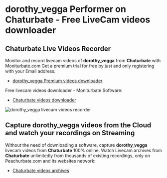 # dorothy_vegga Performer on Chaturbate - Free LiveCam videos downloader

## Chaturbate Live Videos Recorder

Monitor and record livecam videos of **dorothy_vegga** from **Chaturbate** with Moniturbate.com
Get a premium trial for free by just and only registering with your Email address:
* [dorothy_vegga Premium videos downloader](https://moniturbate.com/request-demo-licence-key.html)

Free livecam videos downloader - Moniturbate Software:
* [Chaturbate videos downloader](https://moniturbate.com/moniturbate-download-software.html)

![dorothy_vegga livecam videos recorder](https://peachurnet.com/templates/moniturbate-software.png)


## Capture dorothy_vegga videos from the Cloud and watch your recordings on Streaming

Without the need of downloading a software, capture **dorothy_vegga** livecam videos from **Chaturbate** 100% online.
Watch Livecam archives from **Chaturbate** unlimitedly from thousands of existing recordings, only on Peachurbate.com and its websites network:
* [Chaturbate videos archives](https://peachurnet.com/)